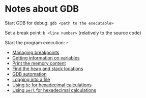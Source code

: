 # Notes about GDB

Start GDB for debug: `gdb <path to the executable>`

Set a break point: `b <line number>` (relatively to the source code)

Start the program execution: `r`

* [Managing breakpoints](doc/breakpoints.md)
* [Getting information on variables](doc/information-on-variables.md)
* [Print the memory content](doc/memory.md)
* [Find the heap and stack locations](doc/proc.md)
* [GDB automation](doc/automation.md)
* [Logging into a file](doc/logging.md)
* [Using `bc` for hexadecimal calculations](doc/bc.md)
* [Using `perl` for hexadecimal calculations](doc/perl-hex.md)


